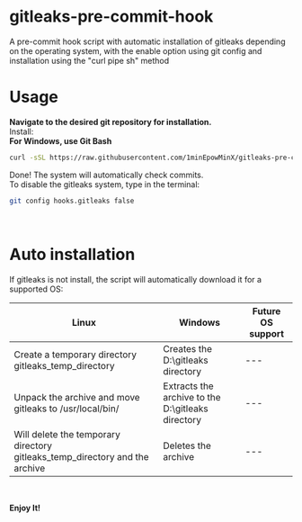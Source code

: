 # gitleaks-pre-commit-hook
A pre-commit hook script with automatic installation of gitleaks depending on the operating system, with the enable option using git config and installation using the "curl pipe sh" method
# Usage  
**Navigate to the desired git repository for installation.**  
Install:  
**For Windows, use Git Bash**
```sh
curl -sSL https://raw.githubusercontent.com/1minEpowMinX/gitleaks-pre-commit-hook/main/gitleaks-pre-commit.sh | sh
```
Done! The system will automatically check commits.  
To disable the gitleaks system, type in the terminal:  
```sh
git config hooks.gitleaks false
```
<br>

# Auto installation

If gitleaks is not install, the script will automatically download it for a supported OS:<br>  

| Linux | Windows | Future OS support |
| ----------- | ----------- | ----------- |
| Create a temporary directory gitleaks_temp_directory | Creates the D:\gitleaks directory | --- |
| Unpack the archive and move gitleaks to /usr/local/bin/ | Extracts the archive to the D:\gitleaks directory | --- |
| Will delete the temporary directory gitleaks_temp_directory and the archive | Deletes the archive | --- |

<br>

**Enjoy It!**

